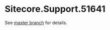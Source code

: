 # Sitecore.Support.51641

See [master branch](https://github.com/sitecoresupport/Sitecore.Support.51641) for details.